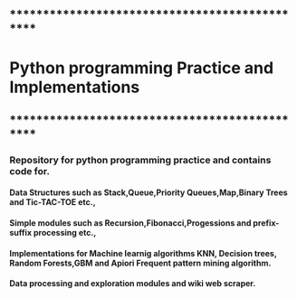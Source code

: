 ## **********************************************
# Python programming Practice and Implementations
## **********************************************

### Repository for python programming practice and contains code for.
#### Data Structures such as Stack,Queue,Priority Queues,Map,Binary Trees and Tic-TAC-TOE etc.,
#### Simple modules such as Recursion,Fibonacci,Progessions and prefix-suffix processing etc.,
#### Implementations for Machine learnig algorithms KNN, Decision trees, Random Forests,GBM and Apiori Frequent pattern mining algorithm.
#### Data processing and exploration modules and wiki web scraper.